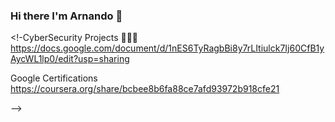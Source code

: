 ### Hi there I'm Arnando 👋

<!-CyberSecurity Projects 👨🏼‍💻
https://docs.google.com/document/d/1nES6TyRagbBi8y7rLItiulck7Ij60CfB1yAycWL1lp0/edit?usp=sharing

Google Certifications
https://coursera.org/share/bcbee8b6fa88ce7afd93972b918cfe21



-->
